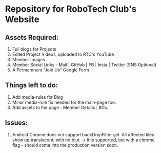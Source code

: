 # Repository for RoboTech Club's Website

## Assets Required:

1. Full blogs for Projects
2. Edited Project Videos, uploaded to RTC's YouTube
3. Member Images
4. Member Social Links - Mail | GitHub | FB | Insta | Twitter (SNS Optional)
5. A Permamnent "Join Us" Google Form

## Things left to do:

1. Add media-rules for Blog
2. Minor media-rule fix needed for the main-page too.
3. Add assets to the page - Member Details | BGs.

## Issues:

1. Android Chrome does not support backDropFilter yet. All affected tiles show up translucent, with no blur. -> It is supported, but with a chrome flag - should come into the production version soon.
